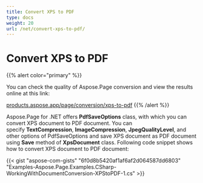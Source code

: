 ```yaml
---
title: Convert XPS to PDF
type: docs
weight: 20
url: /net/convert-xps-to-pdf/
---
```


# **Convert XPS to PDF**
{{% alert color="primary" %}} 

You can check the quality of Aspose.Page conversion and view the results online at this link:

[products.aspose.app/page/conversion/xps-to-pdf](https://products.aspose.app/page/conversion/xps-to-pdf) {{% /alert %}} 

Aspose.Page for .NET offers **PdfSaveOptions** class, with which you can convert XPS document to PDF document. You can specify **TextCompression**, **ImageCompression**, **JpegQualityLevel**, and other options of PdfSaveOptions and save XPS document as PDF document using **Save** method of **XpsDocument** class. Following code snippet shows how to convert XPS document to PDF document:



{{< gist "aspose-com-gists" "6f0d8b5420af1af6af2d064587dd6803" "Examples-Aspose.Page.Examples.CSharp-WorkingWithDocumentConversion-XPStoPDF-1.cs" >}}
